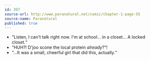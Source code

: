 ```yaml
---
id: 397
source-url: http://www.paranatural.net/comic/chapter-1-page-55
source-name: Paranatural
published: true
---
```


 - ”Listen, I can't talk right now. I'm at school… in a closet… A locked closet.“
 - ”HUH?! D'joo scone the local protein *already*?“!
 - ”…It was a small, cheerful girl that did this, actually.“
